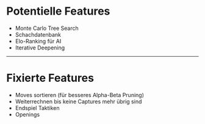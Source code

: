 # Potentielle Features
- Monte Carlo Tree Search
- Schachdatenbank
- Elo-Ranking für AI
- Iterative Deepening

---
# Fixierte Features
- Moves sortieren (für besseres Alpha-Beta Pruning)
- Weiterrechnen bis keine Captures mehr übrig sind
- Endspiel Taktiken
- Openings 